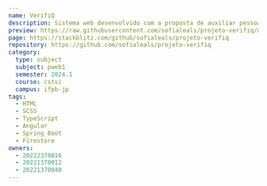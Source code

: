 ```yaml
---
name: VerifiQ
description: Sistema web desenvolvido com a proposta de auxiliar pessoas a identificarem conteúdos maliciosos da Web.
preview: https://raw.githubusercontent.com/sofialeals/projeto-verifiq/main/preview.png
page: https://stackblitz.com/github/sofialeals/projeto-verifiq
repository: https://github.com/sofialeals/projeto-verifiq
category:
  type: subject
  subject: pweb1
  semester: 2024.1
  course: cstsi
  campus: ifpb-jp
tags:
  - HTML
  - SCSS
  - TypeScript
  - Angular
  - Spring Boot
  - Firestore
owners:
  - 20222370016
  - 20221370012
  - 20221370040
---
```


